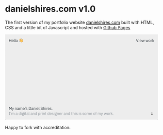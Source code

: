 <div align="left">
</div>
<h1 align="left">
  danielshires.com v1.0
</h1>
<p align="left">
  The first version of my portfolio website <a href="https://danielshires.com" target="_blank">danielshires.com</a> built with HTML, CSS and a little bit of Javascript</a> and hosted with <a href="https://pages.github.com" target="_blank">Github Pages</a>

![demo](https://github.com/danielshires/danielshires.github.io/blob/master/daniel-shires-portolio.png)

Happy to fork with accreditation.

